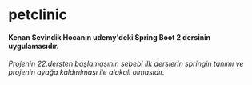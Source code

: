 # petclinic
#### Kenan Sevindik Hocanın udemy'deki Spring Boot 2 dersinin uygulamasıdır.<br/>

*Projenin 22.dersten başlamasının sebebi ilk derslerin springin tanımı ve projenin ayağa kaldırılması ile alakalı olmasıdır.*
